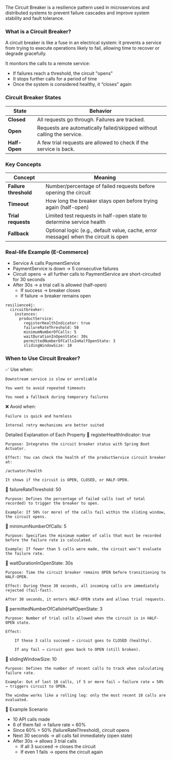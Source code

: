 The Circuit Breaker is a resilience pattern used in microservices and distributed systems to prevent failure cascades and improve system stability and fault tolerance.  

### What is a Circuit Breaker?

A circuit breaker is like a fuse in an electrical system: it prevents a service from trying to execute operations likely to fail, allowing time to recover or degrade gracefully.  

It monitors the calls to a remote service:  
* If failures reach a threshold, the circuit "opens"
* It stops further calls for a period of time
* Once the system is considered healthy, it “closes” again

### Circuit Breaker States
| State         | Behavior                                                               |
| ------------- | ---------------------------------------------------------------------- |
| **Closed**    | All requests go through. Failures are tracked.                         |
| **Open**      | Requests are automatically failed/skipped without calling the service. |
| **Half-Open** | A few trial requests are allowed to check if the service is back.      |

### Key Concepts
| Concept               | Meaning                                                                             |
| --------------------- | ----------------------------------------------------------------------------------- |
| **Failure threshold** | Number/percentage of failed requests before opening the circuit                     |
| **Timeout**           | How long the breaker stays open before trying again (half-open)                     |
| **Trial requests**    | Limited test requests in half-open state to determine service health                |
| **Fallback**          | Optional logic (e.g., default value, cache, error message) when the circuit is open |


### Real-life Example (E-Commerce)

* Service A calls PaymentService
* PaymentService is down → 5 consecutive failures
* Circuit opens → all further calls to PaymentService are short-circuited for 30 seconds
* After 30s → a trial call is allowed (half-open)
  - If success → breaker closes
  - If failure → breaker remains open

```
resilience4j:
  circuitbreaker:
    instances:
      productService:
        registerHealthIndicator: true
        failureRateThreshold: 50
        minimumNumberOfCalls: 5
        waitDurationInOpenState: 30s
        permittedNumberOfCallsInHalfOpenState: 3
        slidingWindowSize: 10
```

### When to Use Circuit Breaker?

✅ Use when:

    Downstream service is slow or unreliable

    You want to avoid repeated timeouts

    You need a fallback during temporary failures

❌ Avoid when:

    Failure is quick and harmless

    Internal retry mechanisms are better suited

Detailed Explanation of Each Property
🔹 registerHealthIndicator: true

    Purpose: Integrates the circuit breaker status with Spring Boot Actuator.

    Effect: You can check the health of the productService circuit breaker at:

    /actuator/health

    It shows if the circuit is OPEN, CLOSED, or HALF-OPEN.

🔹 failureRateThreshold: 50

    Purpose: Defines the percentage of failed calls (out of total recorded) to trigger the breaker to open.

    Example: If 50% (or more) of the calls fail within the sliding window, the circuit opens.

🔹 minimumNumberOfCalls: 5

    Purpose: Specifies the minimum number of calls that must be recorded before the failure rate is calculated.

    Example: If fewer than 5 calls were made, the circuit won’t evaluate the failure rate.

🔹 waitDurationInOpenState: 30s

    Purpose: Time the circuit breaker remains OPEN before transitioning to HALF-OPEN.

    Effect: During these 30 seconds, all incoming calls are immediately rejected (fail-fast).

    After 30 seconds, it enters HALF-OPEN state and allows trial requests.

🔹 permittedNumberOfCallsInHalfOpenState: 3

    Purpose: Number of trial calls allowed when the circuit is in HALF-OPEN state.

    Effect:

        If these 3 calls succeed → circuit goes to CLOSED (healthy).

        If any fail → circuit goes back to OPEN (still broken).

🔹 slidingWindowSize: 10

    Purpose: Defines the number of recent calls to track when calculating failure rate.

    Example: Out of last 10 calls, if 5 or more fail → failure rate = 50% → triggers circuit to OPEN.

    The window works like a rolling log: only the most recent 10 calls are evaluated.

🔁 Example Scenario

- 10 API calls made
- 6 of them fail → failure rate = 60%
- Since 60% > 50% (failureRateThreshold), circuit opens
- Next 30 seconds → all calls fail immediately (open state)
- After 30s → allows 3 trial calls
  - If all 3 succeed → closes the circuit
  - If even 1 fails → opens the circuit again
